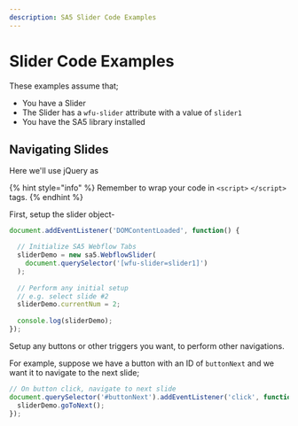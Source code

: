 ```yaml
---
description: SA5 Slider Code Examples
---
```


# Slider Code Examples

These examples assume that;

* You have a Slider
* The Slider has a `wfu-slider` attribute with a value of `slider1`&#x20;
* You have the SA5 library installed&#x20;

## Navigating Slides

Here we'll use jQuery as&#x20;

{% hint style="info" %}
Remember to wrap your code in `<script>` `</script>` tags.
{% endhint %}

First, setup the slider object-

```javascript
document.addEventListener('DOMContentLoaded', function() { 

  // Initialize SA5 Webflow Tabs
  sliderDemo = new sa5.WebflowSlider(
    document.querySelector('[wfu-slider=slider1]')
  );
  
  // Perform any initial setup
  // e.g. select slide #2
  sliderDemo.currentNum = 2;
  
  console.log(sliderDemo);
});
```

Setup any buttons or other triggers you want, to perform other navigations.&#x20;

For example, suppose we have a button with an ID of `buttonNext` and we want it to navigate to the next slide;

```javascript
// On button click, navigate to next slide 
document.querySelector('#buttonNext').addEventListener('click', function() {
  sliderDemo.goToNext();
});
```



